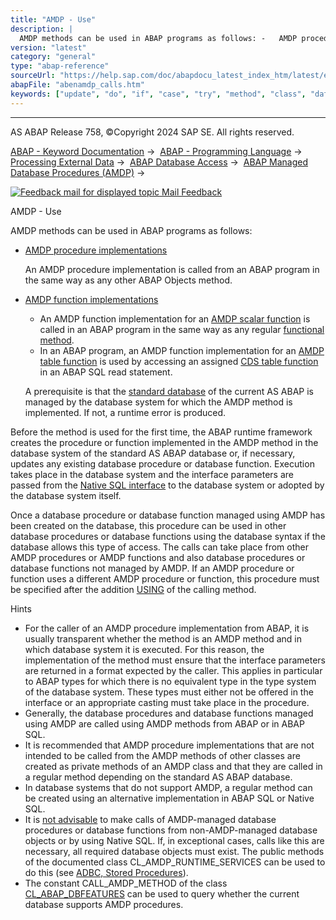 ```yaml
---
title: "AMDP - Use"
description: |
  AMDP methods can be used in ABAP programs as follows: -   AMDP procedure implementations(https://help.sap.com/doc/abapdocu_latest_index_htm/latest/en-US/abenamdp_procedure_methods.htm) An AMDP procedure implementation is called from an ABAP program in the same way as any other ABAP Objects method.
version: "latest"
category: "general"
type: "abap-reference"
sourceUrl: "https://help.sap.com/doc/abapdocu_latest_index_htm/latest/en-US/abenamdp_calls.htm"
abapFile: "abenamdp_calls.htm"
keywords: ["update", "do", "if", "case", "try", "method", "class", "data", "types", "abenamdp", "calls"]
---
```


* * *

AS ABAP Release 758, ©Copyright 2024 SAP SE. All rights reserved.

[ABAP - Keyword Documentation](https://help.sap.com/doc/abapdocu_latest_index_htm/latest/en-US/abenabap.htm) →  [ABAP - Programming Language](https://help.sap.com/doc/abapdocu_latest_index_htm/latest/en-US/abenabap_reference.htm) →  [Processing External Data](https://help.sap.com/doc/abapdocu_latest_index_htm/latest/en-US/abenabap_language_external_data.htm) →  [ABAP Database Access](https://help.sap.com/doc/abapdocu_latest_index_htm/latest/en-US/abendb_access.htm) →  [ABAP Managed Database Procedures (AMDP)](https://help.sap.com/doc/abapdocu_latest_index_htm/latest/en-US/abenamdp.htm) → 

 [![](Mail.gif?object=Mail.gif "Feedback mail for displayed topic") Mail Feedback](mailto:f1_help@sap.com?subject=Feedback%20on%20ABAP%20Documentation&body=Document:%20AMDP%20-%20Use%2C%20ABENAMDP_CALLS%2C%20758%0D%0A%0D%0AError:%0D%0A%0D%0A%0D%0A%0D%0ASuggestion%20for%20improvement:)

AMDP - Use

AMDP methods can be used in ABAP programs as follows:

-   [AMDP procedure implementations](https://help.sap.com/doc/abapdocu_latest_index_htm/latest/en-US/abenamdp_procedure_methods.htm)
    
    An AMDP procedure implementation is called from an ABAP program in the same way as any other ABAP Objects method.
    
-   [AMDP function implementations](https://help.sap.com/doc/abapdocu_latest_index_htm/latest/en-US/abenamdp_function_methods.htm)
    
    -   An AMDP function implementation for an [AMDP scalar function](https://help.sap.com/doc/abapdocu_latest_index_htm/latest/en-US/abenamdp_scalar_function_glosry.htm "Glossary Entry") is called in an ABAP program in the same way as any regular [functional method](https://help.sap.com/doc/abapdocu_latest_index_htm/latest/en-US/abenfunctional_method_glosry.htm "Glossary Entry").
    -   In an ABAP program, an AMDP function implementation for an [AMDP table function](https://help.sap.com/doc/abapdocu_latest_index_htm/latest/en-US/abenamdp_table_function_glosry.htm "Glossary Entry") is used by accessing an assigned [CDS table function](https://help.sap.com/doc/abapdocu_latest_index_htm/latest/en-US/abencds_table_function_glosry.htm "Glossary Entry") in an ABAP SQL read statement.
    
    A prerequisite is that the [standard database](https://help.sap.com/doc/abapdocu_latest_index_htm/latest/en-US/abenstandard_db_glosry.htm "Glossary Entry") of the current AS ABAP is managed by the database system for which the AMDP method is implemented. If not, a runtime error is produced.
    

Before the method is used for the first time, the ABAP runtime framework creates the procedure or function implemented in the AMDP method in the database system of the standard AS ABAP database or, if necessary, updates any existing database procedure or database function. Execution takes place in the database system and the interface parameters are passed from the [Native SQL interface](https://help.sap.com/doc/abapdocu_latest_index_htm/latest/en-US/abennative_sql_interface_glosry.htm "Glossary Entry") to the database system or adopted by the database system itself.

Once a database procedure or database function managed using AMDP has been created on the database, this procedure can be used in other database procedures or database functions using the database syntax if the database allows this type of access. The calls can take place from other AMDP procedures or AMDP functions and also database procedures or database functions not managed by AMDP. If an AMDP procedure or function uses a different AMDP procedure or function, this procedure must be specified after the addition [USING](https://help.sap.com/doc/abapdocu_latest_index_htm/latest/en-US/abapmethod_by_db_proc.htm) of the calling method.

Hints

-   For the caller of an AMDP procedure implementation from ABAP, it is usually transparent whether the method is an AMDP method and in which database system it is executed. For this reason, the implementation of the method must ensure that the interface parameters are returned in a format expected by the caller. This applies in particular to ABAP types for which there is no equivalent type in the type system of the database system. These types must either not be offered in the interface or an appropriate casting must take place in the procedure.
-   Generally, the database procedures and database functions managed using AMDP are called using AMDP methods from ABAP or in ABAP SQL.
-   It is recommended that AMDP procedure implementations that are not intended to be called from the AMDP methods of other classes are created as private methods of an AMDP class and that they are called in a regular method depending on the standard AS ABAP database.
-   In database systems that do not support AMDP, a regular method can be created using an alternative implementation in ABAP SQL or Native SQL.
-   It is [not advisable](https://help.sap.com/doc/abapdocu_latest_index_htm/latest/en-US/abendatabase_access_recomm.htm) to make calls of AMDP-managed database procedures or database functions from non-AMDP-managed database objects or by using Native SQL. If, in exceptional cases, calls like this are necessary, all required database objects must exist. The public methods of the documented class CL\_AMDP\_RUNTIME\_SERVICES can be used to do this (see [ADBC, Stored Procedures](https://help.sap.com/doc/abapdocu_latest_index_htm/latest/en-US/abenadbc_procedure.htm)).
-   The constant CALL\_AMDP\_METHOD of the class [CL\_ABAP\_DBFEATURES](https://help.sap.com/doc/abapdocu_latest_index_htm/latest/en-US/abencl_abap_dbfeatures.htm) can be used to query whether the current database supports AMDP procedures.